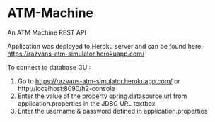 # ATM-Machine
An ATM Machine REST API


Application was deployed to Heroku server and can be found here: https://razvans-atm-simulator.herokuapp.com/




To connect to database GUI:
1. Go to https://razvans-atm-simulator.herokuapp.com/ or http://localhost:8090/h2-console
2. Enter the value of the property spring.datasource.url from application.properties in the JDBC URL textbox
4. Enter the username & password defined in application.properties